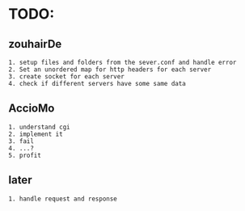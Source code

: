 
# TODO:

## zouhairDe
	1. setup files and folders from the sever.conf and handle error
	2. Set an unordered map for http headers for each server
	3. create socket for each server
	4. check if different servers have some same data

## AccioMo
	1. understand cgi
	2. implement it
	3. fail
	4. ...?
	5. profit

## later
	1. handle request and response
